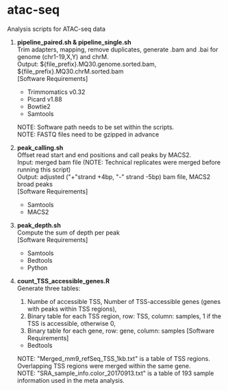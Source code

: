 # atac-seq
Analysis scripts for ATAC-seq data

1. **pipeline_paired.sh & pipeline_single.sh**  
  Trim adapters, mapping, remove duplicates, generate .bam and .bai for genome (chr1-19,X,Y) and chrM.  
  Output: ${file_prefix}.MQ30.genome.sorted.bam, ${file_prefix}.MQ30.chrM.sorted.bam  
  \[Software Requirements\]
    - Trimmomatics v0.32
    - Picard v1.88
    - Bowtie2
    - Samtools

    NOTE: Software path needs to be set within the scripts.  
    NOTE: FASTQ files need to be gzipped in advance  

2. **peak_calling.sh**  
  Offset read start and end positions and call peaks by MACS2.  
  Input: merged bam file (NOTE: Technical replicates were merged before running this script)  
  Output: adjusted ("+"strand +4bp, "-" strand -5bp) bam file, MACS2 broad peaks  
  \[Software Requirements\]
    - Samtools
    - MACS2
  
3. **peak_depth.sh**  
  Compute the sum of depth per peak  
  \[Software Requirements\]
    - Samtools
    - Bedtools
    - Python
 4. **count_TSS_accessible_genes.R**  
    Generate three tables:  
    1) Numbe of accessible TSS, Number of TSS-accessible genes (genes with peaks within TSS regions),  
    2) Binary table for each TSS region, row: TSS, column: samples, 1 if the TSS is accessible, otherwise 0,  
    3) Binary table for each gene, row: gene, column: samples
    \[Software Requirements\]
      - Bedtools
      
      NOTE: "Merged_mm9_refSeq_TSS_1kb.txt" is a table of TSS regions. Overlapping TSS regions were merged within the same gene.  
      NOTE: "SRA_sample_info.color_20170913.txt" is a table of 193 sample information used in the meta analysis.  
      
